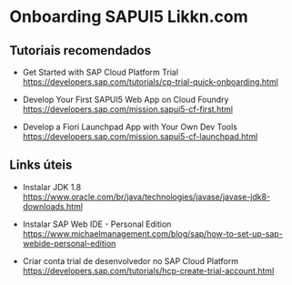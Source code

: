 # Onboarding SAPUI5 Likkn.com

## Tutoriais recomendados
- Get Started with SAP Cloud Platform Trial<br/>
  https://developers.sap.com/tutorials/cp-trial-quick-onboarding.html<br/>
  
- Develop Your First SAPUI5 Web App on Cloud Foundry<br/>
  https://developers.sap.com/mission.sapui5-cf-first.html<br/>
  
- Develop a Fiori Launchpad App with Your Own Dev Tools<br/>
  https://developers.sap.com/mission.sapui5-cf-launchpad.html
  
  
## Links úteis
- Instalar JDK 1.8<br/>
  https://www.oracle.com/br/java/technologies/javase/javase-jdk8-downloads.html<br/>
  
- Instalar SAP Web IDE - Personal Edition<br/>
  https://www.michaelmanagement.com/blog/sap/how-to-set-up-sap-webide-personal-edition<br/>
  
- Criar conta trial de desenvolvedor no SAP Cloud Platform<br/>
  https://developers.sap.com/tutorials/hcp-create-trial-account.html<br/>
  
